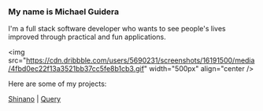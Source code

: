 ### My name is Michael Guidera
I'm a full stack software developer who wants to see people's lives improved through practical and fun applications.

<img src="https://cdn.dribbble.com/users/5690231/screenshots/16191500/media/4fbd0ec22f13a3521bb37cc5fe8b1cb3.gif" 
    width="500px"
    align="center />

Here are some of my projects:

<a href="https://github.com/TheSicilian12/capstone" target="_blank">Shinano</a> |
<a href="https://query-bhy5.onrender.com/" target="_blank">Query</a>

<!--
**TheSicilian12/TheSicilian12** is a ✨ _special_ ✨ repository because its `README.md` (this file) appears on your GitHub profile.

Here are some ideas to get you started:

- 🔭 I’m currently working on ...
- 🌱 I’m currently learning ...
- 👯 I’m looking to collaborate on ...
- 🤔 I’m looking for help with ...
- 💬 Ask me about ...
- 📫 How to reach me: ...
- 😄 Pronouns: ...
- ⚡ Fun fact: ...
-->
